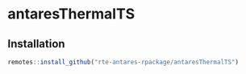 # antaresThermalTS



## Installation

```r
remotes::install_github("rte-antares-rpackage/antaresThermalTS")
```
